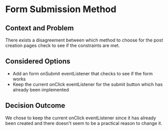 # Form Submission Method

## Context and Problem

There exists a disagreement between which method to choose for the post creation pages check to see if the constraints are met. 

## Considered Options

* Add an form onSubmit eventListener that checks to see if the form works
* Keep the current onClick eventListener for the submit button which has already been implemented
  
## Decision Outcome

We chose to keep the current onClick eventListener since it has already been created and there doesn't seem to be a practical reason to change it. 